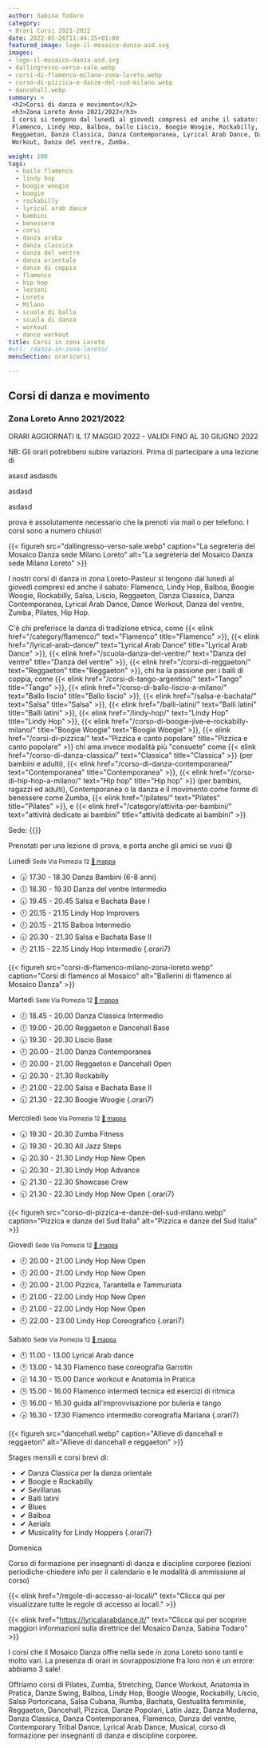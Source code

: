 ```yaml
---
author: Sabina Todaro
category:
- Orari Corsi 2021-2022
date: 2022-05-26T11:44:35+01:00
featured_image: logo-il-mosaico-danza-asd.svg
images:
- logo-il-mosaico-danza-asd.svg
- dallingresso-verso-sale.webp
- corsi-di-flamenco-milano-zona-loreto.webp
- corso-di-pizzica-e-danze-del-sud-milano.webp
- dancehall.webp
summary: >
 <h2>Corsi di danza e movimento</h2>
 <h3>Zona Loreto Anno 2021/2022</h3>
 I corsi si tengono dal lunedì al giovedì compresi ed anche il sabato:
 Flamenco, Lindy Hop, Balboa, ballo Liscio, Boogie Woogie, Rockabilly, Salsa,
 Reggaeton, Danza Classica, Danza Contemporanea, Lyrical Arab Dance, Dance
 Workout, Danza del ventre, Zumba.

weight: 100
tags:
  - baile flamenco
  - lindy hop
  - boogie woogie
  - boogie 
  - rockabilly
  - lyrical arab dance
  - bambini
  - benessere
  - corsi
  - danza araba
  - danza classica
  - danza del ventre
  - danza orientale
  - danze di coppia
  - flamenco
  - hip hop
  - lezioni
  - Loreto
  - Milano
  - scuola di ballo
  - scuola di danza
  - workout
  - dance workout
title: Corsi in zona Loreto
#url: /danza-in-zona-loreto/
menuSection: oraricorsi

---
```

## Corsi di danza e movimento

### Zona Loreto Anno 2021/2022

<div class="ma2 bg-gold dib black pa2 br2 b">
ORARI AGGIORNATI IL 17 MAGGIO 2022 - VALIDI FINO AL 30 GIUGNO 2022
</div>

NB: Gli orari potrebbero subire variazioni. Prima di partecipare a una lezione di

asasd
asdasds

asdasd

asdasd


prova è assolutamente necessario che la prenoti via mail o per telefono. I corsi sono a numero chiuso!

<div class="mw6 pl4 fr">
{{< figureh src="dallingresso-verso-sale.webp" caption="La segreteria del Mosaico Danza sede Milano Loreto" alt="La segreteria del Mosaico Danza sede Milano Loreto" >}}
</div>

I nostri corsi di danza in zona Loreto-Pasteur si tengono dal lunedì al giovedì compresi ed anche il sabato: Flamenco, Lindy Hop, Balboa, Boogie Woogie, Rockabilly, Salsa, Liscio, Reggaeton, Danza Classica, Danza Contemporanea, Lyrical Arab Dance, Dance Workout, Danza del ventre, Zumba, Pilates, Hip Hop.

C'è chi preferisce la danza di tradizione etnica, come
{{< elink href="/category/flamenco/" text="Flamenco" title="Flamenco" >}},
{{< elink href="/lyrical-arab-dance/" text="Lyrical Arab Dance" title="Lyrical Arab Dance" >}},
{{< elink href="/scuola-danza-del-ventre/" text="Danza del ventre" title="Danza del ventre" >}},
{{< elink href="/corsi-di-reggaeton/" text="Reggaeton" title="Reggaeton" >}},
chi ha la passione per i balli di coppia, come
{{< elink href="/corsi-di-tango-argentino/" text="Tango" title="Tango" >}},
{{< elink href="/corso-di-ballo-liscio-a-milano/" text="Ballo liscio" title="Ballo liscio" >}},
{{< elink href="/salsa-e-bachata/" text="Salsa" title="Salsa" >}},
{{< elink href="/balli-latini/" text="Balli latini" title="Balli latini" >}},
{{< elink href="/lindy-hop/" text="Lindy Hop" title="Lindy Hop" >}},
{{< elink href="/corso-di-boogie-jive-e-rockabilly-milano/" title="Boogie Woogie" text="Boogie Woogie" >}},
{{< elink href="/corsi-di-pizzica/" text="Pizzica e canto popolare" title="Pizzica e canto popolare" >}}
chi ama invece modalità più "consuete" come
{{< elink href="/corso-di-danza-classica/" text="Classica" title="Classica" >}} (per bambini e adulti),
{{< elink href="/corso-di-danza-contemporanea/" text="Contemporanea" title="Contemporanea" >}},
{{< elink href="/corso-di-hip-hop-a-milano/" text="Hip hop" title="Hip hop" >}} (per bambini, ragazzi ed adulti),
Contemporanea o la danza e il movimento come forme di benessere come Zumba,
{{< elink href="/pilates/" text="Pilates" title="Pilates" >}}, e
{{< elink href="/category/attivita-per-bambini/" text="attività dedicate ai bambini" title="attività dedicate ai bambini" >}}

<span class="f3">Sede: {{<elink href="https://www.google.it/maps/place/Scuola+di+Danza+Il+Mosaico+Danza+asd/@45.489824,9.216068,17z/data=!3m1!4b1!4m5!1m2!2m1!1sscuola+di+danza+milano!3m1!1s0x4786c41834c03a77:0x45eba61917663a41" text="Via Privata Pomezia 12">}}</span>

Prenotati per una lezione di prova, e porta anche gli amici se vuoi :smile:

<p class="giorno">Lunedì <small class="silver">Sede Via Pomezia 12 <a href="https://bit.ly/3wnLl8q" target="_blank" title="Sede Via Pomezia 12">📍 mappa</a></small></p>

* 🕠 <span>17.30 - 18.30</span> Danza Bambini (6-8 anni)
* 🕕 <span>18.30 - 19.30</span> Danza del ventre Intermedio
* 🕢 <span>19.45 - 20.45</span> Salsa e Bachata Base I
* 🕗 <span>20.15 - 21.15</span> Lindy Hop Improvers
* 🕗 <span>20.15 - 21.15</span> Balboa Intermedio
* 🕣 <span>20.30 - 21.30</span> Salsa e Bachata Base II 
* 🕘 <span>21.15 - 22.15</span> Lindy Hop Intermedio
{.orari7}


<div class="mw6 pl4 fr">
{{< figureh src="corsi-di-flamenco-milano-zona-loreto.webp"
caption="Corsi di flamenco al Mosaico"
alt="Ballerini di flamenco al Mosaico Danza" >}}
</div>

<p class="giorno">Martedì <small class="silver">Sede Via Pomezia 12 <a href="https://bit.ly/3wnLl8q" target="_blank" title="Sede Via Pomezia 12">📍 mappa</a></small></p>

* 🕖 <span>18.45 - 20.00</span> Danza Classica Intermedio
* 🕖 <span>19.00 - 20.00</span> Reggaeton e Dancehall Base
* 🕢 <span>19.30 - 20.30</span> Liscio Base
* 🕗 <span>20.00 - 21.00</span> Danza Contemporanea
* 🕗 <span>20.00 - 21.00</span> Reggaeton e Dancehall Open
* 🕣 <span>20.30 - 21.30</span> Rockabilly
* 🕘 <span>21.00 - 22.00</span> Salsa e Bachata Base II
* 🕤 <span>21.30 - 22.30</span> Boogie Woogie 
{.orari7}

<p class="giorno">Mercoledì <small class="silver">Sede Via Pomezia 12 <a href="https://bit.ly/3wnLl8q" target="_blank"  title="Sede Via Pomezia 12">📍 mappa</a></small></p>

* 🕢 <span>19.30 - 20.30</span> Zumba Fitness
* 🕢 <span>19.30 - 20.30</span> All Jazz Steps
* 🕣 <span>20.30 - 21.30</span> Lindy Hop New Open
* 🕣 <span>20.30 - 21.30</span> Lindy Hop Advance
* 🕤 <span>21.30 - 22.30</span> Showcase Crew
* 🕤 <span>21.30 - 22.30</span> Lindy Hop New Open
{.orari7}

<div class="mw6 pl4 fr">
{{< figureh src="corso-di-pizzica-e-danze-del-sud-milano.webp"
  caption="Pizzica e danze del Sud Italia"
  alt="Pizzica e danze del Sud Italia" >}}
</div>

<p class="giorno">Giovedì <small class="silver">Sede Via Pomezia 12 <a href="https://bit.ly/3wnLl8q" target="_blank" title="Sede Via Pomezia 12">📍 mappa</a></small></p>

* 🕗 <span>20.00 - 21.00</span> Lindy Hop New Open
* 🕗 <span>20.00 - 21.00</span> Lindy Hop New Open
* 🕗 <span>20.00 - 21.00</span> Pizzica, Tarantella e Tammuriata
* 🕘 <span>21.00 - 22.00</span> Lindy Hop New Open
* 🕘 <span>21.00 - 22.00</span> Lindy Hop New Open
* 🕙 <span>22.00 - 23.00</span> Lindy Hop Coreografico
{.orari7}

<p class="giorno">Sabato <small class="silver">Sede Via Pomezia 12 <a href="https://bit.ly/3wnLl8q" target="_blank" title="Sede Via Pomezia 12">📍 mappa</a></small></p>

* 🕚 <span>11.00 - 13.00</span> Lyrical Arab dance
* 🕐 <span>13.00 - 14.30</span> Flamenco base coreografia Garrotin
* 🕝 <span>14.30 - 15.00</span> Dance workout e Anatomia in Pratica
* 🕒 <span>15.00 - 16.00</span> Flamenco intermedi tecnica ed esercizi di ritmica
* 🕓 <span>16.00 - 16.30</span> guida all'improvvisazione por buleria e tango
* 🕟 <span>16.30 - 17.30</span> Flamenco intermedio coreografia Mariana
{.orari7}

<div class="mw6 pl4 fr">
{{< figureh src="dancehall.webp"
  caption="Allieve di dancehall e reggaeton"
  alt="Allieve di dancehall e reggaeton" >}}
</div>

<p class="giorno">Stages mensili e corsi brevi di:</p>

* <span>&#x2714;</span> Danza Classica per la danza orientale
* <span>&#x2714;</span> Boogie e Rockabilly
* <span>&#x2714;</span> Sevillanas
* <span>&#x2714;</span> Balli latini
* <span>&#x2714;</span> Blues
* <span>&#x2714;</span> Balboa
* <span>&#x2714;</span> Aerials
* <span>&#x2714;</span> Musicality for Lindy Hoppers
{.orari7}

<p class="giorno">Domenica</p>

Corso di formazione per insegnanti di danza e discipline corporee
(lezioni periodiche-chiedere info per il calendario e le modalità di ammissione al corso)

{{< elink href="/regole-di-accesso-ai-locali/" text="Clicca qui per visualizzare tutte le regole di accesso ai locali." >}}

{{< elink href="https://lyricalarabdance.it/" text="Clicca qui per scoprire maggiori informazioni sulla direttrice del Mosaico Danza, Sabina Todaro" >}}

I corsi che il Mosaico Danza offre nella sede in zona Loreto sono tanti e molto vari. La presenza di orari in sovrapposizione fra loro non è un errore: abbiamo 3 sale!

Offriamo corsi di Pilates, Zumba, Stretching, Dance Workout, Anatomia in Pratica, Danze Swing, Balboa, Lindy Hop, Boogie Woogie, Rockabilly, Liscio, Salsa Portoricana, Salsa Cubana, Rumba, Bachata, Gestualità femminile, Reggaeton, Dancehall, Pizzica, Danze Popolari, Latin Jazz, Danza Moderna, Danza Classica, Danza Contemporanea, Flamenco, Danza del ventre, Contemporary Tribal Dance, Lyrical Arab Dance, Musical, corso di formazione per insegnanti di danza e discipline corporee.
